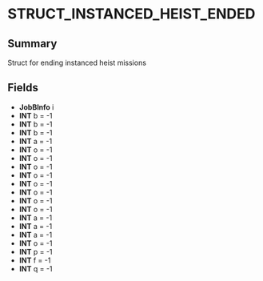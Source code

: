 # STRUCT_INSTANCED_HEIST_ENDED

## Summary
Struct for ending instanced heist missions

## Fields
* **JobBInfo** i
* **INT** b = -1
* **INT** b = -1
* **INT** b = -1
* **INT** a = -1
* **INT** o = -1
* **INT** o = -1
* **INT** o = -1
* **INT** o = -1
* **INT** o = -1
* **INT** o = -1
* **INT** o = -1
* **INT** o = -1
* **INT** a = -1
* **INT** a = -1
* **INT** a = -1
* **INT** o = -1
* **INT** p = -1
* **INT** f = -1
* **INT** q = -1